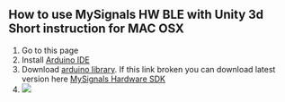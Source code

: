 ## How to use MySignals HW BLE with Unity 3d Short instruction for MAC OSX
1. Go to this page 
2. Install [Arduino IDE](https://www.arduino.cc/en/Main/Software)
3. Download [arduino library](http://www.cooking-hacks.com/media/cooking/images/documentation/mysignals_hardware/MySignals_HW_SDK_V2.0.0.zip). If this link broken you can download latest version here [MySignals Hardware SDK](https://www.cooking-hacks.com/mysignals-hw-ehealth-medical-biometric-iot-platform-arduino-tutorial/#step5)
4. ![](https://github.com/GordeyChernyy/MySignalsDocs/images/image1.png)
